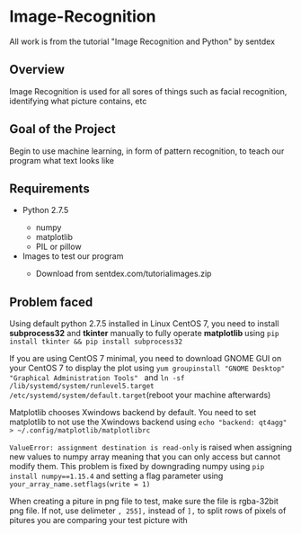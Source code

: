 # Image-Recognition
All work is from the tutorial "Image Recognition and Python" by sentdex
## Overview
Image Recognition is used for all sores of things such as facial recognition, identifying what picture contains, etc 

## Goal of the Project
Begin to use machine learning, in form of pattern recognition, to teach our program what text looks like


## Requirements
<ul>
<li>  Python 2.7.5 </li>

<ul>
<li> numpy </li>
<li> matplotlib </li>
<li> PIL or pillow </li>
</ul>

<li> Images to test our program </li>

<ul>
<li> Download from sentdex.com/tutorialimages.zip </li>
</ul>

</ul>

## Problem faced
Using default python 2.7.5 installed in Linux CentOS 7, you need to install <strong> subprocess32</strong> and <strong> tkinter</strong> manually to fully operate <strong> matplotlib </strong> using
`pip install tkinter && pip install subprocess32`

If you are using CentOS 7 minimal, you need to download GNOME GUI on your CentOS 7 to display the plot using `yum groupinstall "GNOME Desktop" "Graphical Administration Tools"
` and `ln -sf /lib/systemd/system/runlevel5.target /etc/systemd/system/default.target`(reboot your machine afterwards)

Matplotlib chooses Xwindows backend by default. You need to set matplotlib to not use the Xwindows backend using
`echo "backend: qt4agg" > ~/.config/matplotlib/matplotlibrc
`

`ValueError: assignment destination is read-only` is raised when assigning new values to numpy array meaning that you can only access but cannot modify them. This problem is fixed by downgrading numpy using `pip install numpy==1.15.4` and setting a flag parameter using `your_array_name.setflags(write = 1)` 

When creating a piture in png file to test, make sure the file is rgba-32bit png file. If not, use delimeter `, 255],` instead of `],` to split rows of pixels of pitures you are comparing your test picture with
